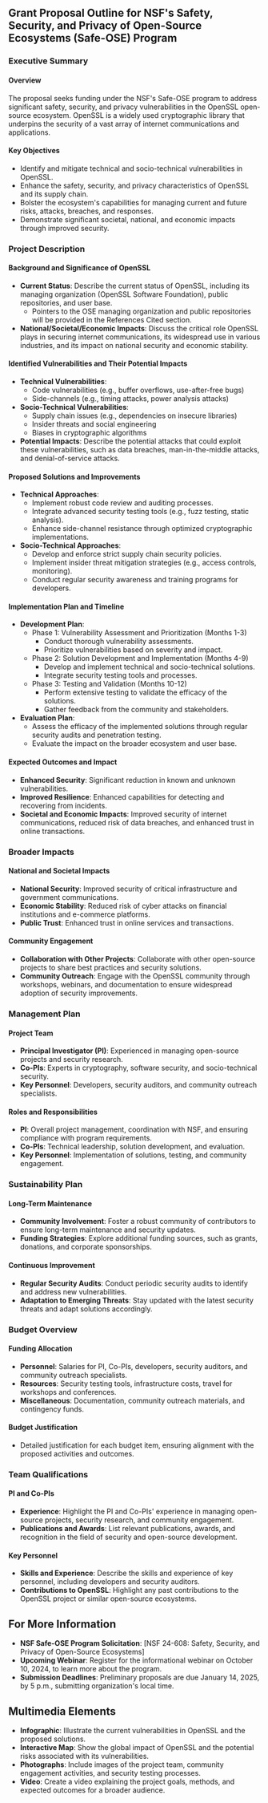 ## Grant Proposal Outline for NSF's Safety, Security, and Privacy of Open-Source Ecosystems (Safe-OSE) Program

### Executive Summary
#### Overview
The proposal seeks funding under the NSF's Safe-OSE program to address significant safety, security, and privacy vulnerabilities in the OpenSSL open-source ecosystem. OpenSSL is a widely used cryptographic library that underpins the security of a vast array of internet communications and applications.

#### Key Objectives
- Identify and mitigate technical and socio-technical vulnerabilities in OpenSSL.
- Enhance the safety, security, and privacy characteristics of OpenSSL and its supply chain.
- Bolster the ecosystem's capabilities for managing current and future risks, attacks, breaches, and responses.
- Demonstrate significant societal, national, and economic impacts through improved security.

### Project Description

#### Background and Significance of OpenSSL
- **Current Status**: Describe the current status of OpenSSL, including its managing organization (OpenSSL Software Foundation), public repositories, and user base.
  - Pointers to the OSE managing organization and public repositories will be provided in the References Cited section.
- **National/Societal/Economic Impacts**: Discuss the critical role OpenSSL plays in securing internet communications, its widespread use in various industries, and its impact on national security and economic stability.

#### Identified Vulnerabilities and Their Potential Impacts
- **Technical Vulnerabilities**:
  - Code vulnerabilities (e.g., buffer overflows, use-after-free bugs)
  - Side-channels (e.g., timing attacks, power analysis attacks)
- **Socio-Technical Vulnerabilities**:
  - Supply chain issues (e.g., dependencies on insecure libraries)
  - Insider threats and social engineering
  - Biases in cryptographic algorithms
- **Potential Impacts**: Describe the potential attacks that could exploit these vulnerabilities, such as data breaches, man-in-the-middle attacks, and denial-of-service attacks.

#### Proposed Solutions and Improvements
- **Technical Approaches**:
  - Implement robust code review and auditing processes.
  - Integrate advanced security testing tools (e.g., fuzz testing, static analysis).
  - Enhance side-channel resistance through optimized cryptographic implementations.
- **Socio-Technical Approaches**:
  - Develop and enforce strict supply chain security policies.
  - Implement insider threat mitigation strategies (e.g., access controls, monitoring).
  - Conduct regular security awareness and training programs for developers.

#### Implementation Plan and Timeline
- **Development Plan**:
  - Phase 1: Vulnerability Assessment and Prioritization (Months 1-3)
    - Conduct thorough vulnerability assessments.
    - Prioritize vulnerabilities based on severity and impact.
  - Phase 2: Solution Development and Implementation (Months 4-9)
    - Develop and implement technical and socio-technical solutions.
    - Integrate security testing tools and processes.
  - Phase 3: Testing and Validation (Months 10-12)
    - Perform extensive testing to validate the efficacy of the solutions.
    - Gather feedback from the community and stakeholders.
- **Evaluation Plan**:
  - Assess the efficacy of the implemented solutions through regular security audits and penetration testing.
  - Evaluate the impact on the broader ecosystem and user base.

#### Expected Outcomes and Impact
- **Enhanced Security**: Significant reduction in known and unknown vulnerabilities.
- **Improved Resilience**: Enhanced capabilities for detecting and recovering from incidents.
- **Societal and Economic Impacts**: Improved security of internet communications, reduced risk of data breaches, and enhanced trust in online transactions.

### Broader Impacts

#### National and Societal Impacts
- **National Security**: Improved security of critical infrastructure and government communications.
- **Economic Stability**: Reduced risk of cyber attacks on financial institutions and e-commerce platforms.
- **Public Trust**: Enhanced trust in online services and transactions.

#### Community Engagement
- **Collaboration with Other Projects**: Collaborate with other open-source projects to share best practices and security solutions.
- **Community Outreach**: Engage with the OpenSSL community through workshops, webinars, and documentation to ensure widespread adoption of security improvements.

### Management Plan

#### Project Team
- **Principal Investigator (PI)**: Experienced in managing open-source projects and security research.
- **Co-PIs**: Experts in cryptography, software security, and socio-technical security.
- **Key Personnel**: Developers, security auditors, and community outreach specialists.

#### Roles and Responsibilities
- **PI**: Overall project management, coordination with NSF, and ensuring compliance with program requirements.
- **Co-PIs**: Technical leadership, solution development, and evaluation.
- **Key Personnel**: Implementation of solutions, testing, and community engagement.

### Sustainability Plan

#### Long-Term Maintenance
- **Community Involvement**: Foster a robust community of contributors to ensure long-term maintenance and security updates.
- **Funding Strategies**: Explore additional funding sources, such as grants, donations, and corporate sponsorships.

#### Continuous Improvement
- **Regular Security Audits**: Conduct periodic security audits to identify and address new vulnerabilities.
- **Adaptation to Emerging Threats**: Stay updated with the latest security threats and adapt solutions accordingly.

### Budget Overview

#### Funding Allocation
- **Personnel**: Salaries for PI, Co-PIs, developers, security auditors, and community outreach specialists.
- **Resources**: Security testing tools, infrastructure costs, travel for workshops and conferences.
- **Miscellaneous**: Documentation, community outreach materials, and contingency funds.

#### Budget Justification
- Detailed justification for each budget item, ensuring alignment with the proposed activities and outcomes.

### Team Qualifications

#### PI and Co-PIs
- **Experience**: Highlight the PI and Co-PIs' experience in managing open-source projects, security research, and community engagement.
- **Publications and Awards**: List relevant publications, awards, and recognition in the field of security and open-source development.

#### Key Personnel
- **Skills and Experience**: Describe the skills and experience of key personnel, including developers and security auditors.
- **Contributions to OpenSSL**: Highlight any past contributions to the OpenSSL project or similar open-source ecosystems.

## For More Information

- **NSF Safe-OSE Program Solicitation**: [NSF 24-608: Safety, Security, and Privacy of Open-Source Ecosystems]
- **Upcoming Webinar**: Register for the informational webinar on October 10, 2024, to learn more about the program.
- **Submission Deadlines**: Preliminary proposals are due January 14, 2025, by 5 p.m., submitting organization's local time.

## Multimedia Elements

- **Infographic**: Illustrate the current vulnerabilities in OpenSSL and the proposed solutions.
- **Interactive Map**: Show the global impact of OpenSSL and the potential risks associated with its vulnerabilities.
- **Photographs**: Include images of the project team, community engagement activities, and security testing processes.
- **Video**: Create a video explaining the project goals, methods, and expected outcomes for a broader audience.